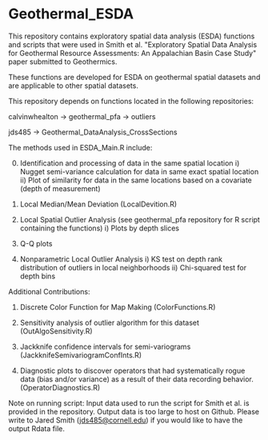 # Geothermal_ESDA
This repository contains exploratory spatial data analysis (ESDA) functions and scripts that were used in Smith et al. "Exploratory Spatial Data Analysis for Geothermal Resource Assessments: An Appalachian Basin Case Study" paper submitted to Geothermics.

These functions are developed for ESDA on geothermal spatial datasets and are applicable to other spatial datasets.

This repository depends on functions located in the following repositories:

calvinwhealton -> geothermal_pfa -> outliers

jds485 -> Geothermal_DataAnalysis_CrossSections

The methods used in ESDA_Main.R include:

0) Identification and processing of data in the same spatial location
  i) Nugget semi-variance calculation for data in same exact spatial location
  ii) Plot of similarity for data in the same locations based on a covariate (depth of measurement)

1) Local Median/Mean Deviation (LocalDevition.R)

2) Local Spatial Outlier Analysis (see geothermal_pfa repository for R script containing the functions)
  i) Plots by depth slices

3) Q-Q plots

4) Nonparametric Local Outlier Analysis
  i) KS test on depth rank distribution of outliers in local neighborhoods
  ii) Chi-squared test for depth bins

Additional Contributions:
1) Discrete Color Function for Map Making (ColorFunctions.R)

2) Sensitivity analysis of outlier algorithm for this dataset (OutAlgoSensitivity.R)

3) Jackknife confidence intervals for semi-variograms (JackknifeSemivariogramConfInts.R)

4) Diagnostic plots to discover operators that had systematically rogue data (bias and/or variance) as a result of their data recording behavior. (OperatorDiagnostics.R)

Note on running script:
Input data used to run the script for Smith et al. is provided in the repository. Output data is too large to host on Github. Please write to Jared Smith (jds485@cornell.edu) if you would like to have the output Rdata file.
